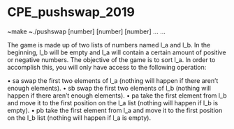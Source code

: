 # CPE_pushswap_2019

~make
~./pushswap [number] [number] [number] ... ...

The game is made up of two lists of numbers named l_a and l_b.
In the beginning, l_b will be empty and l_a will contain a certain amount of positive or negative numbers.
The objective of the game is to sort l_a.
In order to accomplish this, you will only have access to the following operation:

• sa
swap the first two elements of l_a (nothing will happen if there aren’t enough elements).
• sb
swap the first two elements of l_b (nothing will happen if there aren’t enough elements).
• pa
take the first element from l_b and move it to the first position on the l_a list (nothing will happen if
l_b is empty).
• pb
take the first element from l_a and move it to the first position on the l_b list (nothing will happen if
l_a is empty).